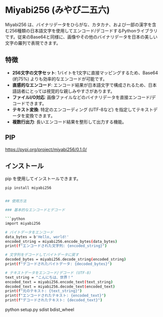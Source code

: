 # Miyabi256 (みやび二五六)

Miyabi256 は、バイナリデータをひらがな、カタカナ、および一部の漢字を含む256種類の日本語文字を使用してエンコード/デコードするPythonライブラリです。従来のBase64と同様に、画像やその他のバイナリデータを日本の美しい文字の羅列で表現できます。

## 特徴

-   **256文字の文字セット**: 1バイトを1文字に直接マッピングするため、Base64 (約75%) よりも効率的なエンコードが可能です。
-   **直感的なエンコード**: エンコード結果が日本語文字で構成されるため、日本語話者にとっては視覚的な親しみやすさがあります。
-   **ファイルI/O対応**: 画像ファイルなどのバイナリデータを直接エンコード/デコードできます。
-   **テキスト変換**: 特定のエンコーディング (UTF-8など) を指定してテキストデータを変換できます。
-   **複数行出力**: 長いエンコード結果を整形して出力する機能。

## PIP
https://pypi.org/project/miyabi256/0.1.0/

## インストール

pip を使用してインストールできます。

```bash
pip install miyabi256


## 使用方法

### 基本的なエンコードとデコード

```python
import miyabi256

# バイトデータをエンコード
data_bytes = b'Hello, world!'
encoded_string = miyabi256.encode_bytes(data_bytes)
print(f"エンコードされた文字列: {encoded_string}")

# 文字列をデコードしてバイトデータに戻す
decoded_bytes = miyabi256.decode_string(encoded_string)
print(f"デコードされたバイトデータ: {decoded_bytes}")

# テキストデータをエンコード/デコード (UTF-8)
text_string = "こんにちは、世界！"
encoded_text = miyabi256.encode_text(text_string)
decoded_text = miyabi256.decode_text(encoded_text)
print(f"元のテキスト: {text_string}")
print(f"エンコードされたテキスト: {encoded_text}")
print(f"デコードされたテキスト: {decoded_text}")
```

python setup.py sdist bdist_wheel